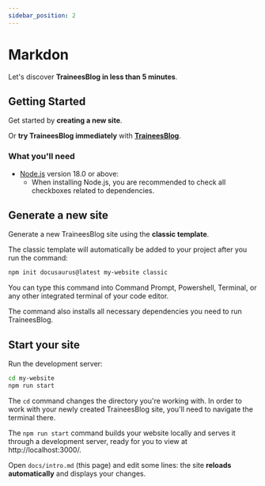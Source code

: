 ```yaml
---
sidebar_position: 2
---
```


# Markdon

Let's discover **TraineesBlog in less than 5 minutes**.

## Getting Started

Get started by **creating a new site**.

Or **try TraineesBlog immediately** with **[TraineesBlog](https://trainees.cn)**.

### What you'll need

- [Node.js](https://nodejs.org/en/download/) version 18.0 or above:
    - When installing Node.js, you are recommended to check all checkboxes related to dependencies.

## Generate a new site

Generate a new TraineesBlog site using the **classic template**.

The classic template will automatically be added to your project after you run the command:

```bash
npm init docusaurus@latest my-website classic
```

You can type this command into Command Prompt, Powershell, Terminal, or any other integrated terminal of your code editor.

The command also installs all necessary dependencies you need to run TraineesBlog.

## Start your site

Run the development server:

```bash
cd my-website
npm run start
```

The `cd` command changes the directory you're working with. In order to work with your newly created TraineesBlog site, you'll need to navigate the terminal there.

The `npm run start` command builds your website locally and serves it through a development server, ready for you to view at http://localhost:3000/.

Open `docs/intro.md` (this page) and edit some lines: the site **reloads automatically** and displays your changes.
